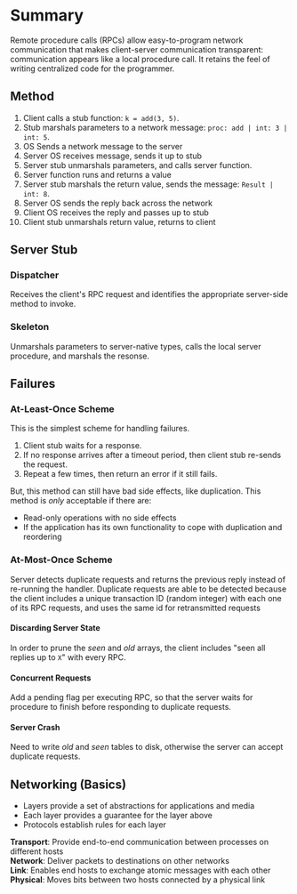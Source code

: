 # Summary
Remote procedure calls (RPCs) allow easy-to-program network communication that makes client-server communication transparent: communication appears like a local procedure call. It retains the feel of writing centralized code for the programmer.

## Method
1. Client calls a stub function: `k = add(3, 5)`.
2. Stub marshals parameters to a network message: `proc: add | int: 3 | int: 5`.
3. OS Sends a network message to the server
4. Server OS receives message, sends it up to stub
5. Server stub unmarshals parameters, and calls server function.
6. Server function runs and returns a value
7. Server stub marshals the return value, sends the message: `Result | int: 8`.
8. Server OS sends the reply back across the network
9. Client OS receives the reply and passes up to stub
10. Client stub unmarshals return value, returns to client

## Server Stub
### Dispatcher
Receives the client's RPC request and identifies the appropriate server-side method to invoke.

### Skeleton
Unmarshals parameters to server-native types, calls the local server procedure, and marshals the resonse.

## Failures
### At-Least-Once Scheme
This is the simplest scheme for handling failures.

1. Client stub waits for a response.
2. If no response arrives after a timeout period, then client stub re-sends the request.
3. Repeat a few times, then return an error if it still fails.

But, this method can still have bad side effects, like duplication. This method is *only* acceptable if there are:

* Read-only operations with no side effects  
* If the application has its own functionality to cope with duplication and reordering


### At-Most-Once Scheme
Server detects duplicate requests and returns the previous reply instead of re-running the handler.  Duplicate requests are able to be detected because the client includes a unique transaction ID (random integer) with each one of its RPC requests, and uses the same id for retransmitted requests

#### Discarding Server State
In order to prune the *seen* and *old* arrays, the client includes "seen all replies up to `X`" with every RPC.

#### Concurrent Requests
Add a pending flag per executing RPC, so that the server waits for procedure to finish before responding to duplicate requests.

#### Server Crash
Need to write *old* and *seen* tables to disk, otherwise the server can accept duplicate requests.

## Networking (Basics)
* Layers provide a set of abstractions for applications and media
* Each layer provides a guarantee for the layer above  
* Protocols establish rules for each layer

**Transport**: Provide end-to-end communication between processes on different hosts  
**Network**: Deliver packets to destinations on other networks  
**Link**: Enables end hosts to exchange atomic messages with each other  
**Physical**: Moves bits between two hosts connected by a physical link